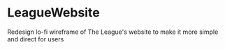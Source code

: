 # LeagueWebsite
Redesign lo-fi wireframe of The League's website to make it more simple and direct for users
